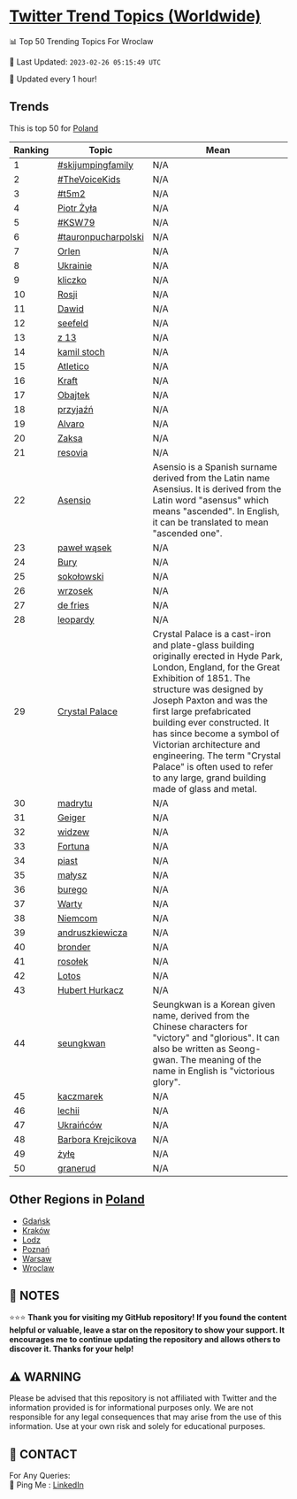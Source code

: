 [Twitter Trend Topics (Worldwide)](https://github.com/ErcinDedeoglu/Twitter-Trend-Topics)
==========


📊 Top 50 Trending Topics For Wroclaw

📆 Last Updated: `2023-02-26 05:15:49 UTC`

🔧 Updated every 1 hour!


## Trends

This is top 50 for [Poland](</Poland>)

| Ranking | Topic | Mean |
| ------- | ------------ | ------------ |
| 1 | [#skijumpingfamily](http://twitter.com/search?q=%23skijumpingfamily) | N/A |
| 2 | [#TheVoiceKids](http://twitter.com/search?q=%23TheVoiceKids) | N/A |
| 3 | [#t5m2](http://twitter.com/search?q=%23t5m2) | N/A |
| 4 | [Piotr Żyła](http://twitter.com/search?q=Piotr+%c5%bby%c5%82a) | N/A |
| 5 | [#KSW79](http://twitter.com/search?q=%23KSW79) | N/A |
| 6 | [#tauronpucharpolski](http://twitter.com/search?q=%23tauronpucharpolski) | N/A |
| 7 | [Orlen](http://twitter.com/search?q=Orlen) | N/A |
| 8 | [Ukrainie](http://twitter.com/search?q=Ukrainie) | N/A |
| 9 | [kliczko](http://twitter.com/search?q=kliczko) | N/A |
| 10 | [Rosji](http://twitter.com/search?q=Rosji) | N/A |
| 11 | [Dawid](http://twitter.com/search?q=Dawid) | N/A |
| 12 | [seefeld](http://twitter.com/search?q=seefeld) | N/A |
| 13 | [z 13](http://twitter.com/search?q=z+13) | N/A |
| 14 | [kamil stoch](http://twitter.com/search?q=kamil+stoch) | N/A |
| 15 | [Atletico](http://twitter.com/search?q=Atletico) | N/A |
| 16 | [Kraft](http://twitter.com/search?q=Kraft) | N/A |
| 17 | [Obajtek](http://twitter.com/search?q=Obajtek) | N/A |
| 18 | [przyjaźń](http://twitter.com/search?q=przyja%c5%ba%c5%84) | N/A |
| 19 | [Alvaro](http://twitter.com/search?q=Alvaro) | N/A |
| 20 | [Zaksa](http://twitter.com/search?q=Zaksa) | N/A |
| 21 | [resovia](http://twitter.com/search?q=resovia) | N/A |
| 22 | [Asensio](http://twitter.com/search?q=Asensio) | Asensio is a Spanish surname derived from the Latin name Asensius. It is derived from the Latin word "asensus" which means "ascended". In English, it can be translated to mean "ascended one". |
| 23 | [paweł wąsek](http://twitter.com/search?q=pawe%c5%82+w%c4%85sek) | N/A |
| 24 | [Bury](http://twitter.com/search?q=Bury) | N/A |
| 25 | [sokołowski](http://twitter.com/search?q=soko%c5%82owski) | N/A |
| 26 | [wrzosek](http://twitter.com/search?q=wrzosek) | N/A |
| 27 | [de fries](http://twitter.com/search?q=de+fries) | N/A |
| 28 | [leopardy](http://twitter.com/search?q=leopardy) | N/A |
| 29 | [Crystal Palace](http://twitter.com/search?q=Crystal+Palace) | Crystal Palace is a cast-iron and plate-glass building originally erected in Hyde Park, London, England, for the Great Exhibition of 1851. The structure was designed by Joseph Paxton and was the first large prefabricated building ever constructed. It has since become a symbol of Victorian architecture and engineering. The term "Crystal Palace" is often used to refer to any large, grand building made of glass and metal. |
| 30 | [madrytu](http://twitter.com/search?q=madrytu) | N/A |
| 31 | [Geiger](http://twitter.com/search?q=Geiger) | N/A |
| 32 | [widzew](http://twitter.com/search?q=widzew) | N/A |
| 33 | [Fortuna](http://twitter.com/search?q=Fortuna) | N/A |
| 34 | [piast](http://twitter.com/search?q=piast) | N/A |
| 35 | [małysz](http://twitter.com/search?q=ma%c5%82ysz) | N/A |
| 36 | [burego](http://twitter.com/search?q=burego) | N/A |
| 37 | [Warty](http://twitter.com/search?q=Warty) | N/A |
| 38 | [Niemcom](http://twitter.com/search?q=Niemcom) | N/A |
| 39 | [andruszkiewicza](http://twitter.com/search?q=andruszkiewicza) | N/A |
| 40 | [bronder](http://twitter.com/search?q=bronder) | N/A |
| 41 | [rosołek](http://twitter.com/search?q=roso%c5%82ek) | N/A |
| 42 | [Lotos](http://twitter.com/search?q=Lotos) | N/A |
| 43 | [Hubert Hurkacz](http://twitter.com/search?q=Hubert+Hurkacz) | N/A |
| 44 | [seungkwan](http://twitter.com/search?q=seungkwan) | Seungkwan is a Korean given name, derived from the Chinese characters for "victory" and "glorious". It can also be written as Seong-gwan. The meaning of the name in English is "victorious glory". |
| 45 | [kaczmarek](http://twitter.com/search?q=kaczmarek) | N/A |
| 46 | [lechii](http://twitter.com/search?q=lechii) | N/A |
| 47 | [Ukraińców](http://twitter.com/search?q=Ukrai%c5%84c%c3%b3w) | N/A |
| 48 | [Barbora Krejcikova](http://twitter.com/search?q=Barbora+Krejcikova) | N/A |
| 49 | [żyłę](http://twitter.com/search?q=%c5%bcy%c5%82%c4%99) | N/A |
| 50 | [granerud](http://twitter.com/search?q=granerud) | N/A |



## Other Regions in [Poland](</Poland>)

* [Gdańsk](</Poland/Gdańsk.md>)
* [Kraków](</Poland/Kraków.md>)
* [Lodz](</Poland/Lodz.md>)
* [Poznań](</Poland/Poznań.md>)
* [Warsaw](</Poland/Warsaw.md>)
* [Wroclaw](</Poland/Wroclaw.md>)



## 📝 NOTES

⭐⭐⭐ **Thank you for visiting my GitHub repository! If you found the content helpful or valuable, leave a star on the repository to show your support. It encourages me to continue updating the repository and allows others to discover it. Thanks for your help!**


## ⚠️ WARNING

Please be advised that this repository is not affiliated with Twitter and the information provided is for informational purposes only. We are not responsible for any legal consequences that may arise from the use of this information. Use at your own risk and solely for educational purposes.


## 📨 CONTACT

 For Any Queries:  
            🏓 Ping Me : [LinkedIn](https://www.linkedin.com/in/ercindedeoglu/)
